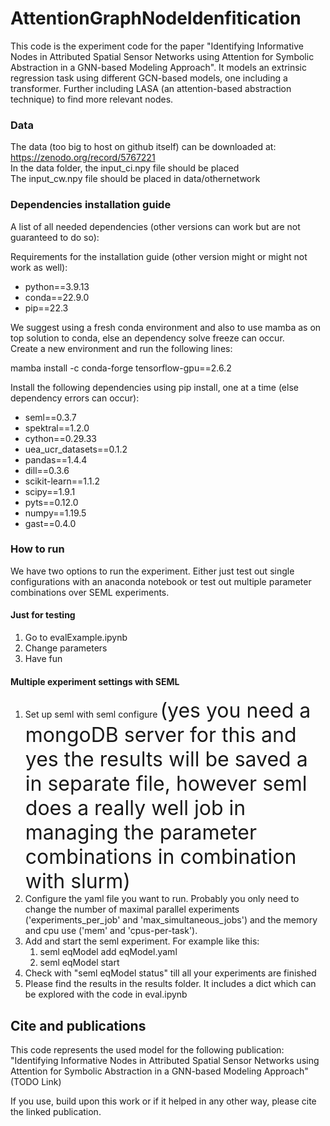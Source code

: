 # AttentionGraphNodeIdenfitication

This code is the experiment code for the paper "Identifying Informative Nodes in Attributed Spatial Sensor Networks using Attention for Symbolic Abstraction in a GNN-based Modeling Approach". It models an extrinsic regression task using different GCN-based models, one including a transformer. Further including LASA (an  attention-based abstraction technique) to find more relevant nodes.


### Data

The data (too big to host on github itself) can be downloaded at: https://zenodo.org/record/5767221 <br>
In the data folder, the input_ci.npy file should be placed <br>
The input_cw.npy file should be placed in data/othernetwork  <br>

### Dependencies installation guide

A list of all needed dependencies (other versions can work but are not guaranteed to do so):

Requirements for the installation guide (other version might or might not work as well):

- python==3.9.13
- conda==22.9.0
- pip==22.3

We suggest using a fresh conda environment and also to use mamba as on top solution to conda, else an dependency solve freeze can occur.<br>
Create a new environment and run the following lines:

mamba install -c conda-forge tensorflow-gpu==2.6.2

Install the following dependencies using pip install, one at a time (else dependency errors can occur):
- seml==0.3.7 
- spektral==1.2.0 
- cython==0.29.33
- uea_ucr_datasets==0.1.2
- pandas==1.4.4
- dill==0.3.6
- scikit-learn==1.1.2
- scipy==1.9.1
- pyts==0.12.0
- numpy==1.19.5
- gast==0.4.0 


### How to run

We have two options to run the experiment. Either just test out single configurations with an anaconda notebook or test out multiple parameter combinations over SEML experiments.

#### Just for testing

1. Go to evalExample.ipynb
2. Change parameters
3. Have fun

#### Multiple experiment settings with SEML

1. Set up seml with seml configure <font size="6">(yes you need a mongoDB server for this and yes the results will be saved a in separate file, however seml does a really well job in managing the parameter combinations in combination with slurm) </font>
2. Configure the yaml file you want to run. Probably you only need to change the number of maximal parallel experiments ('experiments_per_job' and 'max_simultaneous_jobs') and the memory and cpu use ('mem' and 'cpus-per-task').
3. Add and start the seml experiment. For example like this:
	1. seml eqModel add eqModel.yaml
	2. seml eqModel start
4. Check with "seml eqModel status" till all your experiments are finished 
5. Please find the results in the results folder. It includes a dict which can be explored with the code in eval.ipynb

## Cite and publications

This code represents the used model for the following publication:<br>
"Identifying Informative Nodes in Attributed Spatial Sensor Networks using Attention for Symbolic Abstraction in a GNN-based Modeling Approach" (TODO Link)

If you use, build upon this work or if it helped in any other way, please cite the linked publication.
